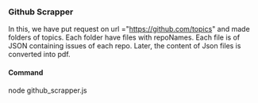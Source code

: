 ### Github Scrapper

In this, we have put request on url ="https://github.com/topics" and made folders of topics.
Each folder have files with repoNames.
Each file is of JSON containing issues of each repo.
Later, the content of Json files is converted into pdf.

#### Command

node github_scrapper.js